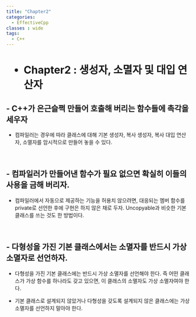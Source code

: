 ```yaml
---
title: "Chapter2"
categories:
  - EffectiveCpp
classes : wide
tags:
  - C++
---
```


<h1>

- Chapter2 : 생성자, 소멸자 및 대입 연산자 

</h1>

<h2>
- C++가 은근슬쩍 만들어 호출해 버리는 함수들에 촉각을 세우자
</h2>

  -  컴파일러는 경우에 따라 클래스에 대해 기본 생성자, 복사 생성자, 복사 대입 연산자, 소멸자를 암시적으로 만들어 놓을 수 있다.

<br>

<h2>
- 컴파일러가 만들어낸 함수가 필요 없으면 확실히 이들의 사용을 금해 버리자.
</h2>

  -  컴파일러에서 자동으로 제공하는 기능을 허용치 않으려면, 대응되는 멤버 함수를 private로 선언한 후에 구현은 하지 않은 채로 두자. Uncopyable과 비슷한 기본 클래스를 쓰는 것도 한 방법이다.

<br>

<h2>
- 다형성을 가진 기본 클래스에서는 소멸자를 반드시 가상 소멸자로 선언하자.
</h2>

  -  다형성을 가진 기본 클래스에는 반드시 가상 소멸자를 선언해야 한다. 즉 어떤 클래스가 가상 함수를 하나라도 갖고 있으면, 이 클래스의 소멸자도 가상 소멸자여야 한다.

  - 기본 클래스로 설계되지 않았거나 다형성을 갖도록 설계되지 않은 클래스에는 가상 소멸자를 선언하지 말아야 한다.

<br>